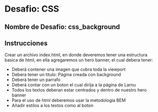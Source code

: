 # Desafio: CSS
## Nombre de Desafio: css_background
## Instrucciones

Crear un archivo index.html, en donde deveremos tener una estructura basica de html, en ella agregaremos un hero
banner, el cual debera tener:
- Deberá contener una imagen que cubra toda la viewport
- Debera tener un titulo: Página creada con background
- Deberá tener un parrafo
- Deberá contar con un boton el cual dirija a la página de Larnu
- Todos los textos deberan estar centrados y dentro de nuestro hero banner
- Para el uso de html deberemos usar la metodologia BEM
- Añadir estilos a los textos como al boton
